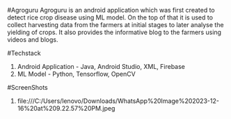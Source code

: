 #Agroguru
Agroguru is an android application which was first created to detect rice crop disease using ML model. On the top of that it is used to collect harvesting data from the farmers at initial stages to later analyse the yielding of crops. It also provides the informative blog to the farmers using videos and blogs.

#Techstack
1. Android Application - Java, Android Studio, XML, Firebase
2. ML Model - Python, Tensorflow, OpenCV

#ScreenShots
1. file:///C:/Users/lenovo/Downloads/WhatsApp%20Image%202023-12-16%20at%209.22.57%20PM.jpeg
